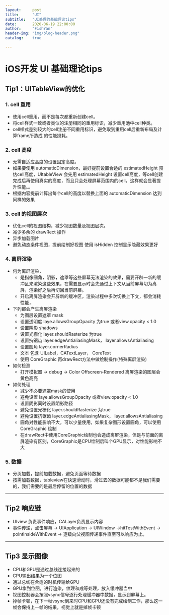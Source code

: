 ```yaml
---
layout:     post
title:      "UI"
subtitle:   "UI处理的基础理论tips"
date:       2020-06-19 22:00:00
author:     "FishYan"
header-img: "img/blog-header.png" 
catalog:    true

---
```


# iOS开发 UI 基础理论tips

## Tip1：UITableView的优化

### 1. cell 重用
 - 使用cell重用，而不是每次都重新创建cell。
 - 将cell样式一致或者类似的注册相同的重用标识，减少重用池中cell种类。
 - cell样式差别较大的cell注册不同重用标识，避免取到重用cell后重新布局及计算frame所造成 的性能损耗。
  
### 2. cell 高度
 - 无需自适应高度的设置固定高度。
 - 如果要使用 automaticDimension，最好提前设置合适的 estimatedHeight 预估cell高度，UItableView 会先用 estimatedHeight 设置cell高度，等cell创建完成后再使用真实的高度，而且只会处理屏幕范围内的cell，这样就会显著提升性能。。
 - 根据内容提前计算出每个cell的高度以替换上面的 automaticDimension 达到同样的效果

### 3. cell 的视图层次
 - 优化cell的视图结构，减少视图数量及视图层次。
 - 减少多余的 drawRect 操作
 - 异步加载图片
 - 避免动态条件视图，提前绘制好视图 使用 isHidden 控制显示隐藏效果更好
 
### 4. 离屏渲染
 - 何为离屏渲染，
   - 是指像圆角，阴影，遮罩等这些屏幕无法渲染的效果，需要开辟一新的缓冲区来渲染这些效果，在需要显示时会先通过上下文从当前屏幕切为离屏，渲染好之后再切回当前屏幕。
   - 开启离屏渲染会开辟新的缓冲区，渲染过程中多次切换上下文，都会消耗性能，
 - 下列都会产生离屏渲染
   - 为图层设置遮罩 mask
   - 设置透明度 laye.allowsGroupOpacity 为true 或者view.opacity < 1.0
   - 设置阴影 shadows
   - 设置光栅化 layer.shouldRasterize 为true
   - 设置抗锯齿 layer.edgeAntialiasingMask， layer.allowsAntialiasing
   - 设置圆角 layer.cornerRadius
   - 文本 包含 UILabel，CATextLayer， CoreText
   - 使用 CoreGraphic 再drawRect方法中做绘制操作(特殊离屏渲染)
 - 如何检测
   - 打开模拟器 -> debug -> Color Offscreen-Rendered 离屏渲染的图层会黄色高亮
 - 如何处理
   - 减少不必要遮罩mask的使用
   - 避免设置 laye.allowsGroupOpacity 或者view.opacity < 1.0
   - 设置阴影同时设置阴影路径
   - 避免设置光栅化 layer.shouldRasterize 为true
   - 避免设置抗锯齿 layer.edgeAntialiasingMask， layer.allowsAntialiasing
   - 圆角对性能影响不大，可以少量使用，如果复杂图形设置圆角，可以使用 CoreGraphic 绘制
   - 在drawRect中使用CoreGraphic绘制也会造成离屏渲染，但是与前面的离屏渲染有区别，CoreGraphic是CPU绘制后叫个GPU显示，对性能影响不大
  
### 5. 数据
 - 分页加载，提前加载数据，避免页面等待数据
 - 按需加载数据，tableview在快速滑动时，滑过去的数据可能都不是我们需要的，我们需要的是最后停留的位置的数据
---
## Tip2 响应链
 - UIview 负责事件响应，CALayer负责显示内容
 - 事件传递，点击屏幕 -> UIApplication -> UIWindow ->hitTestWithEvent -> pointInsideWithEvent -> 逐级向父视图传递事件直至可以响应为止。
---  
## Tip3 显示图像
 - CPU和GPU是通过总线连接起来的
 - CPU输出结果为一个位图
 - 通过总线在合适的时机传输给GPU
 - GPU拿到位图，进行渲染，纹理和成等处理，放入缓冲器当中
 - 视图控制器会按照vsync信号逐行处理缓冲器中数据，显示到屏幕上。
 - 掉帧卡顿，在下一帧vsync到来时CPU和GPU还没有完成绘制工作，那么这一帧会保持上一帧的结果，视觉上就是掉帧卡顿
